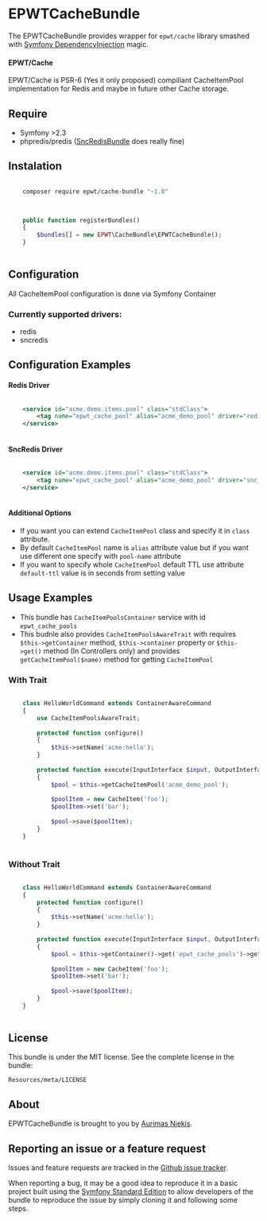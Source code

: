 EPWTCacheBundle
===============

The EPWTCacheBundle provides wrapper for `epwt/cache` library smashed with [Symfony DependencyInjection](https://github.com/symfony/DependencyInjection) magic.

#### EPWT/Cache

EPWT/Cache is PSR-6 (Yes it only proposed) compiliant CacheItemPool implementation for Redis and maybe in future other Cache storage.

## Require

 * Symfony >2.3
 * phpredis/predis ([SncRedisBundle](https://github.com/snc/SncRedisBundle) does really fine)
 
## Instalation

```bash

	composer require epwt/cache-bundle "~1.0"
	
``` 

```php

	public function registerBundles()
	{
		$bundles[] = new EPWT\CacheBundle\EPWTCacheBundle();
	}
	
```
 
## Configuration

All CacheItemPool configuration is done via Symfony Container

### Currently supported drivers:

 * redis
 * sncredis
 
## Configuration Examples

#### Redis Driver

```xml

	<service id="acme.demo.items.pool" class="stdClass">
	    <tag name="epwt_cache_pool" alias="acme_demo_pool" driver="redis" redis-id="acme.demo.redis"/>
	</service>
	
```

#### SncRedis Driver

```xml

	<service id="acme.demo.items.pool" class="stdClass">
	    <tag name="epwt_cache_pool" alias="acme_demo_pool" driver="snc_redis" sncredis-client="default"/>
	</service>
	
```

#### Additional Options

* If you want you can extend `CacheItemPool` class and specify it in `class` attribute.
* By default `CacheItemPool` name is `alias` attribute value but if you want use different one specify with `pool-name` attribute
* If you want to specify whole `CacheItemPool` default TTL use attribute `default-ttl` value is in seconds from setting value


## Usage Examples

* This bundle has `CacheItemPoolsContainer` service with id `epwt_cache_pools`
* This budnle also provides `CacheItemPoolsAwareTrait` with requires `$this->getContainer` method, `$this->container` property or `$this->get()` method (In Controllers only) and provides `getCacheItemPool($name)` method for getting `CacheItemPool`

### With Trait

```php

	class HelloWorldCommand extends ContainerAwareCommand
	{
	    use CacheItemPoolsAwareTrait;
	
	    protected function configure()
	    {
	        $this->setName('acme:hello');
	    }
	
	    protected function execute(InputInterface $input, OutputInterface $output)
	    {
	        $pool = $this->getCacheItemPool('acme_demo_pool');
	
	        $poolItem = new CacheItem('foo');
	        $poolItem->set('bar');
	
	        $pool->save($poolItem);
	    }
	}
	
```

### Without Trait

```php

	class HelloWorldCommand extends ContainerAwareCommand
	{
	    protected function configure()
	    {
	        $this->setName('acme:hello');
	    }
	
	    protected function execute(InputInterface $input, OutputInterface $output)
	    {
	        $pool = $this->getContainer()->get('epwt_cache_pools')->get('acme_demo_pool');
	
	        $poolItem = new CacheItem('foo');
	        $poolItem->set('bar');
	
	        $pool->save($poolItem);
	    }
	}
	
```

License
-------

This bundle is under the MIT license. See the complete license in the bundle:

    Resources/meta/LICENSE

About
-----

EPWTCacheBundle is brought to you by [Aurimas Niekis](https://github.com/gcds).

Reporting an issue or a feature request
---------------------------------------

Issues and feature requests are tracked in the [Github issue tracker](https://github.com/gcds/epwt-cache-bundle/issues).

When reporting a bug, it may be a good idea to reproduce it in a basic project
built using the [Symfony Standard Edition](https://github.com/symfony/symfony-standard)
to allow developers of the bundle to reproduce the issue by simply cloning it
and following some steps.
